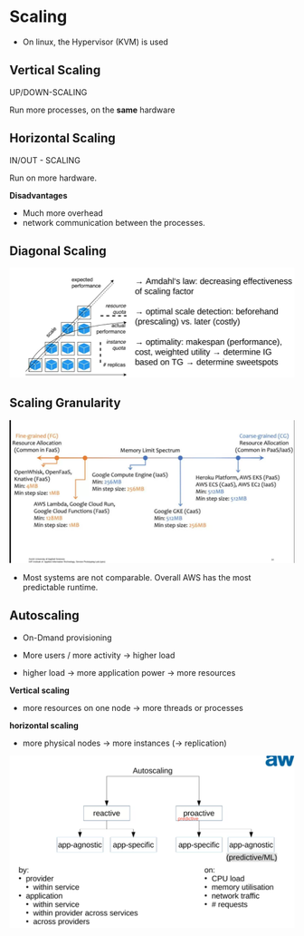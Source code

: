 # Scaling

- On linux, the Hypervisor (KVM) is used




## Vertical Scaling

UP/DOWN-SCALING

Run more processes, on the **same** hardware

## Horizontal Scaling

IN/OUT - SCALING

Run on more hardware.

**Disadvantages**

- Much more overhead
- network communication between the processes.

## Diagonal Scaling

![Alt text](media/scaling.png)


## Scaling Granularity

![Alt text](media/image.png)


- Most systems are not comparable. Overall AWS has the most predictable runtime.

## Autoscaling

- On-Dmand provisioning

- More users / more activity -> higher load
- higher load -> more application power -> more resources

**Vertical scaling**

- more resources on one node -> more threads or processes

**horizontal scaling**

- more physical nodes -> more instances (-> replication)

![Taxonomy](media/image-1.png)